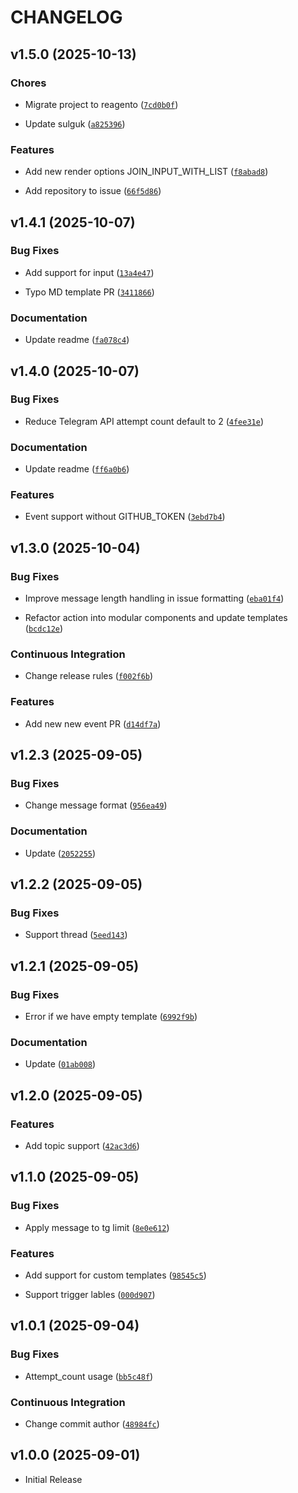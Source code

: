 # CHANGELOG

<!-- version list -->

## v1.5.0 (2025-10-13)

### Chores

- Migrate project to reagento
  ([`7cd0b0f`](https://github.com/reagento/relator/commit/7cd0b0f266f1339bf3c0351023aacc77740f68f3))

- Update sulguk
  ([`a825396`](https://github.com/reagento/relator/commit/a825396feb6a6bf111298d29d98ff484cf283548))

### Features

- Add new render options JOIN_INPUT_WITH_LIST
  ([`f8abad8`](https://github.com/reagento/relator/commit/f8abad843a45ea0a067e8c50441fd01d57e19186))

- Add repository to issue
  ([`66f5d86`](https://github.com/reagento/relator/commit/66f5d865df308a5fb093071b733503f68106214c))


## v1.4.1 (2025-10-07)

### Bug Fixes

- Add support for input
  ([`13a4e47`](https://github.com/Sehat1137/telegram-notifier/commit/13a4e47becc25c5955dc6cfce58cedd15e45969f))

- Typo MD template PR
  ([`3411866`](https://github.com/Sehat1137/telegram-notifier/commit/34118668d9efc950ec06f9a3e2cd3a1a3e9e2b63))

### Documentation

- Update readme
  ([`fa078c4`](https://github.com/Sehat1137/telegram-notifier/commit/fa078c4641716c8db5cc74a16be2dde25d0cd60d))


## v1.4.0 (2025-10-07)

### Bug Fixes

- Reduce Telegram API attempt count default to 2
  ([`4fee31e`](https://github.com/Sehat1137/telegram-notifier/commit/4fee31e25ccfefd8af064f89e4f0804775e6301c))

### Documentation

- Update readme
  ([`ff6a0b6`](https://github.com/Sehat1137/telegram-notifier/commit/ff6a0b676c5adf883a953652c75a073b15cd1757))

### Features

- Event support without GITHUB_TOKEN
  ([`3ebd7b4`](https://github.com/Sehat1137/telegram-notifier/commit/3ebd7b43587c33fa5c0bc512390602bfda2845ca))


## v1.3.0 (2025-10-04)

### Bug Fixes

- Improve message length handling in issue formatting
  ([`eba01f4`](https://github.com/Sehat1137/telegram-notifier/commit/eba01f4e68a2b6bcd60cd9f704c78d1e1df13e53))

- Refactor action into modular components and update templates
  ([`bcdc12e`](https://github.com/Sehat1137/telegram-notifier/commit/bcdc12e0fc23ebc7e72d751a31d3e40bd3f1fb7d))

### Continuous Integration

- Change release rules
  ([`f002f6b`](https://github.com/Sehat1137/telegram-notifier/commit/f002f6b14ca21ee5111eef05217e4ebe31120061))

### Features

- Add new new event PR
  ([`d14df7a`](https://github.com/Sehat1137/telegram-notifier/commit/d14df7afc41420ec6c1b6f8630c11b640caedd5d))


## v1.2.3 (2025-09-05)

### Bug Fixes

- Change message format
  ([`956ea49`](https://github.com/Sehat1137/telegram-notifier/commit/956ea49cc81b95f3391de801b9df601b686e6023))

### Documentation

- Update
  ([`2052255`](https://github.com/Sehat1137/telegram-notifier/commit/205225577f72860bfb821ac9b6dcfb7de3ad09c0))


## v1.2.2 (2025-09-05)

### Bug Fixes

- Support thread
  ([`5eed143`](https://github.com/Sehat1137/telegram-notifier/commit/5eed1439c25b49012f5c9e38ce5b78c1793014ed))


## v1.2.1 (2025-09-05)

### Bug Fixes

- Error if we have empty template
  ([`6992f9b`](https://github.com/Sehat1137/telegram-notifier/commit/6992f9bf36a04400a335b1a330992ad8be751da7))

### Documentation

- Update
  ([`01ab008`](https://github.com/Sehat1137/telegram-notifier/commit/01ab008dba34b290b45e7de349c4ea8b43b7e71e))


## v1.2.0 (2025-09-05)

### Features

- Add topic support
  ([`42ac3d6`](https://github.com/Sehat1137/telegram-notifier/commit/42ac3d6e5565de522ba428ca1ca4e2ab7a8af328))


## v1.1.0 (2025-09-05)

### Bug Fixes

- Apply message to tg limit
  ([`8e0e612`](https://github.com/Sehat1137/telegram-notifier/commit/8e0e612940e295f1a2b360829aace57fcf3bbe1b))

### Features

- Add support for custom templates
  ([`98545c5`](https://github.com/Sehat1137/telegram-notifier/commit/98545c5921ff3f45265cddcd9621cfa4596e0946))

- Support trigger lables
  ([`000d907`](https://github.com/Sehat1137/telegram-notifier/commit/000d9078466c174da129f002167eeb0b3257c092))


## v1.0.1 (2025-09-04)

### Bug Fixes

- Attempt_count usage
  ([`bb5c48f`](https://github.com/Sehat1137/telegram-notifier/commit/bb5c48fe2efeb6a34ab27205cb28e55687f82ee3))

### Continuous Integration

- Change commit author
  ([`48984fc`](https://github.com/Sehat1137/telegram-notifier/commit/48984fce36910771e0656636a1adff00d16da7c7))


## v1.0.0 (2025-09-01)

- Initial Release
